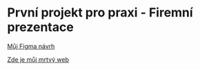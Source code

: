 # První projekt pro praxi - Firemní prezentace

[Můj Figma návrh](https://www.figma.com/file/ochsljgUrLV8H0E2xkymst/L3---4P-projekt-(Copy)?node-id=0%3A1&t=mM9WUoCjtJvycnAP-1)

[Zde je můj mrtvý web](https://pslib-cz.github.io/2022l3web-pppp-TomasMachalka/)
